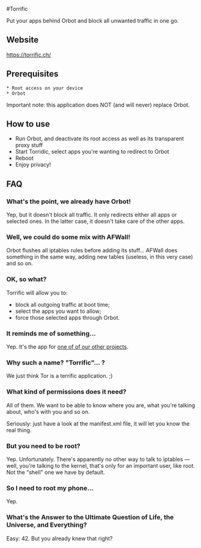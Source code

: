 #Torrific

Put your apps behind Orbot and block all unwanted traffic in one go.

## Website
https://torrific.ch/

## Prerequisites
    * Root access on your device
    * Orbot

Important note: this application does NOT (and will never) replace Orbot.

## How to use

  * Run Orbot, and deactivate its root access as well as its transparent proxy stuff
  * Start Torridic, select apps you're wanting to redirect to Orbot
  * Reboot
  * Enjoy privacy!

## FAQ

### What's the point, we already have Orbot!
Yep, but it doesn't block all traffic. It only redirects either all apps or selected ones. In the latter case, it doesn't take care of the other apps.

### Well, we could do some mix with AFWall!
Orbot flushes all iptables rules before adding its stuff… AFWall does something in the same way, adding new tables (useless, in this very case) and so on.

### OK, so what?
Torrific will allow you to:
 * block all outgoing traffic at boot time;
 * select the apps you want to allow;
 * force those selected apps through Orbot.

### It reminds me of something…
Yep. It's the app for [one of of our other projects](https://github.com/EthACKdotOrg/nexus4-iptables).

### Why such a name? "Torrific"… ?
We just think Tor is a terrific application. ;)

### What kind of permissions does it need?
All of them. We want to be able to know where you are, what you're talking about, who's with you and so on.
</troll>

Seriously: just have a look at the manifest.xml file, it will let you know the real thing.

### But you need to be root?
Yep. Unfortunately. There's apparently no other way to talk to iptables — well, you're talking to the kernel, that's only for an important user, like root. Not the "shell" one we have by default.

### So I need to root my phone…
Yep.

### What's the Answer to the Ultimate Question of Life, the Universe, and Everything?
Easy: 42. But you already knew that right?
